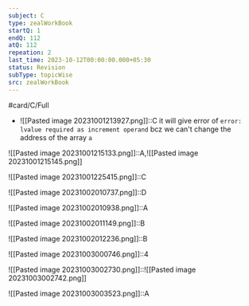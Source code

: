 ```yaml
---
subject: C
type: zealWorkBook
startQ: 1
endQ: 112
atQ: 112
repeation: 2
last_time: 2023-10-12T00:00:00.000+05:30
status: Revision
subType: topicWise
src: zealWorkBook
---
```

#card/C/Full
 <!--SR:!2023-10-31,3,268-->
- ![[Pasted image 20231001213927.png]]::C it will give error of `error: lvalue required as increment operand` bcz we can't change the address of the array `a` <!--SR:!2023-11-12,12,288-->

![[Pasted image 20231001215133.png]]::A,![[Pasted image 20231001215145.png]] <!--SR:!2023-11-09,8,268-->

![[Pasted image 20231001225415.png]]::C <!--SR:!2023-11-12,12,288-->

![[Pasted image 20231002010737.png]]::D <!--SR:!2023-11-12,11,268-->

![[Pasted image 20231002010938.png]]::A <!--SR:!2023-11-10,9,268-->

![[Pasted image 20231002011149.png]]::B <!--SR:!2023-11-11,11,288-->

![[Pasted image 20231002012236.png]]::B <!--SR:!2023-11-10,9,268-->

![[Pasted image 20231003000746.png]]::4 <!--SR:!2023-11-04,4,228-->

![[Pasted image 20231003002730.png]]::![[Pasted image 20231003002742.png]] <!--SR:!2023-11-11,10,268-->

![[Pasted image 20231003003523.png]]::A <!--SR:!2023-11-13,12,270-->

